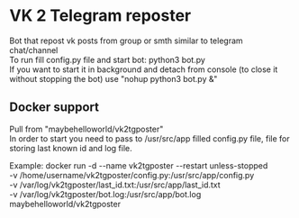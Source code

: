 # VK 2 Telegram reposter
Bot that repost vk posts from group or smth similar to telegram chat/channel  
To run fill config.py file and start bot: python3 bot.py  
If you want to start it in background and detach from console (to close it without stopping the bot) use "nohup python3 bot.py &"  

## Docker support
Pull from "maybehelloworld/vk2tgposter"  
In order to start you need to pass to /usr/src/app filled config.py file, file for storing last known id and log file.  
  
Example:
docker run -d --name vk2tgposter --restart unless-stopped \
    -v /home/username/vk2tgposter/config.py:/usr/src/app/config.py \
    -v /var/log/vk2tgposter/last_id.txt:/usr/src/app/last_id.txt \
    -v /var/log/vk2tgposter/bot.log:/usr/src/app/bot.log \
    maybehelloworld/vk2tgposter

